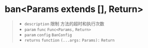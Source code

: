 # ban<Params extends [], Return>

> - `description` 限制 方法的超时和执行次数
> - `param` `func` `Func<Params,` `Return>`
> - `param` `config` `BanConfig`
> - `returns` `function` `(...args:` `Params):` `Return`
